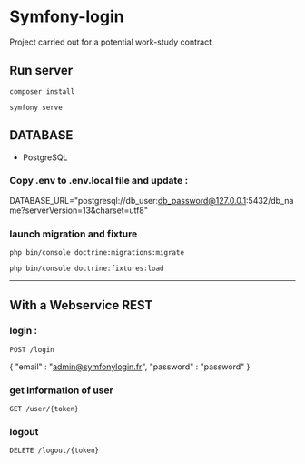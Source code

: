# Symfony-login

Project carried out for a potential work-study contract

## Run server

`composer install`

`symfony serve`

## DATABASE
- PostgreSQL

### Copy .env to .env.local file and update :
DATABASE_URL="postgresql://db_user:db_password@127.0.0.1:5432/db_name?serverVersion=13&charset=utf8"

### launch migration and fixture

`php bin/console doctrine:migrations:migrate`

`php bin/console doctrine:fixtures:load`

---

## With a Webservice REST

### login : 

`POST /login`

{ "email" : "admin@symfonylogin.fr", "password" : "password" }

### get information of user

`GET /user/{token}`

### logout

`DELETE /logout/{token}`



